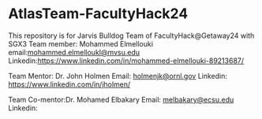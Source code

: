# AtlasTeam-FacultyHack24
This repository is for Jarvis Bulldog Team of FacultyHack@Getaway24 with SGX3
Team member: Mohammed Elmellouki
email:mohammed.elmelloukI@mvsu.edu
Linkedin:https://www.linkedin.com/in/mohammed-elmellouki-89213687/

Team Mentor: Dr. John Holmen
Email: holmenjk@ornl.gov
Linkedin: https://www.linkedin.com/in/jholmen/

Team Co-mentor:Dr. Mohamed Elbakary
Email: melbakary@ecsu.edu
Linkedin: 
